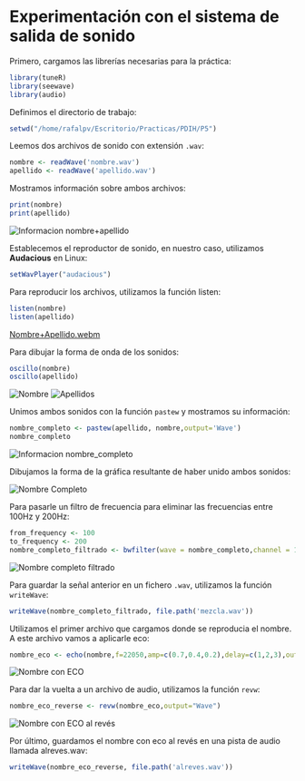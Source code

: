 # Experimentación con el sistema de salida de sonido

Primero, cargamos las librerías necesarias para la práctica:
```R
library(tuneR)
library(seewave)
library(audio)
```
Definimos el directorio de trabajo:
```R
setwd("/home/rafalpv/Escritorio/Practicas/PDIH/P5")
```
Leemos dos archivos de sonido con extensión `.wav`:
```R
nombre <- readWave('nombre.wav')
apellido <- readWave('apellido.wav')
```
Mostramos información sobre ambos archivos:
```R
print(nombre)
print(apellido)
```
![Informacion nombre+apellido](https://github.com/Rafalpv/PDIH/assets/116666555/ac927e68-d7f7-48b3-ad27-0b60703e116b)

Establecemos el reproductor de sonido, en nuestro caso, utilizamos **Audacious** en Linux:
```R
setWavPlayer("audacious")
```

Para reproducir los archivos, utilizamos la función listen:
```R
listen(nombre)
listen(apellido)
```
[Nombre+Apellido.webm](https://github.com/Rafalpv/PDIH/assets/116666555/b672aedd-c310-414e-9a97-9732ec0ac1b4)

Para dibujar la forma de onda de los sonidos:
```R
oscillo(nombre)
oscillo(apellido)
```
![Nombre](https://github.com/Rafalpv/PDIH/assets/116666555/a86ee346-76ac-4600-89fb-fe6bac018936)
![Apellidos](https://github.com/Rafalpv/PDIH/assets/116666555/28edb2b4-9d7b-4bb1-a3e3-6e2c564f0b52)

Unimos ambos sonidos con la función `pastew` y mostramos su información:
```R
nombre_completo <- pastew(apellido, nombre,output='Wave')
nombre_completo
```
![Informacion nombre_completo](https://github.com/Rafalpv/PDIH/assets/116666555/88a01751-d76b-4604-ac6b-3fb09952b868)

Dibujamos la forma de la gráfica resultante de haber unido ambos sonidos:

![Nombre Completo](https://github.com/Rafalpv/PDIH/assets/116666555/c06daf43-a25f-4fe2-b6c0-fa4b554508d1)

Para pasarle un filtro de frecuencia para eliminar las frecuencias entre 100Hz y 200Hz:
```R
from_frequency <- 100
to_frequency <- 200
nombre_completo_filtrado <- bwfilter(wave = nombre_completo,channel = 1,n = 1,from = from_frequency, to=to_frequency,bandpass = TRUE,listen = FALSE,output = 'Wave')
```
![Nombre completo filtrado](https://github.com/Rafalpv/PDIH/assets/116666555/1ba6d67b-6f26-4078-9930-ad6157a0e2c4)

Para guardar la señal anterior en un fichero `.wav`, utilizamos la función `writeWave`:
```R
writeWave(nombre_completo_filtrado, file.path('mezcla.wav'))
```

Utilizamos el primer archivo que cargamos donde se reproducia el nombre. A este archivo vamos a aplicarle eco:
```R
nombre_eco <- echo(nombre,f=22050,amp=c(0.7,0.4,0.2),delay=c(1,2,3),output="Wave")
```
![Nombre con ECO](https://github.com/Rafalpv/PDIH/assets/116666555/ba4c6842-7197-4b34-a532-5a13e16de750)

Para dar la vuelta a un archivo de audio, utilizamos la función `revw`:
```r
nombre_eco_reverse <- revw(nombre_eco,output="Wave")
```
![Nombre con ECO al revés](https://github.com/Rafalpv/PDIH/assets/116666555/555e9df6-8875-4a10-9882-cbc49430edbe)

Por último, guardamos el nombre con eco al revés en una pista de audio llamada alreves.wav:
```r
writeWave(nombre_eco_reverse, file.path('alreves.wav'))
```
